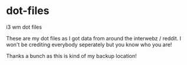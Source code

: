 # dot-files
i3 wm dot files

These are my dot files as I got data from around the interwebz / reddit.
I won't be crediting everybody seperately but you know who you are!

Thanks a bunch as this is kind of my backup location!
